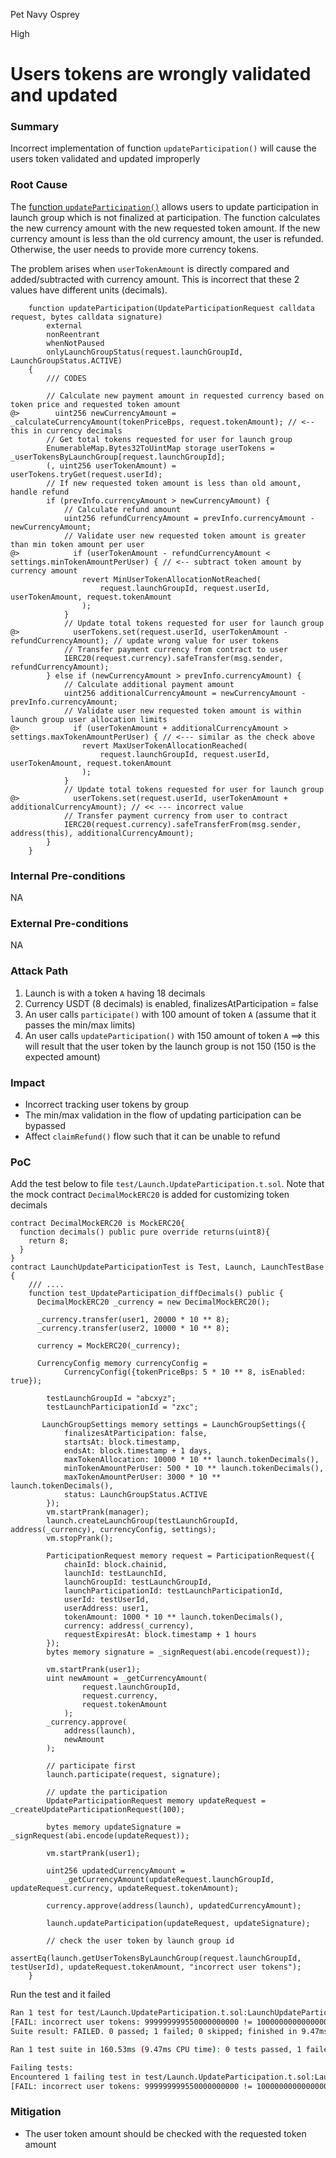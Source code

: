 Pet Navy Osprey

High

# Users tokens are wrongly validated and updated

### Summary

Incorrect implementation of function `updateParticipation()` will cause the users token validated and updated improperly

### Root Cause

The [function `updateParticipation()`](https://github.com/sherlock-audit/2025-02-rova/blob/main/rova-contracts/src/Launch.sol#L312) allows users to update participation in launch group which is not finalized at participation. The function calculates the new currency amount with the new requested token amount. If the new currency amount is less than the old currency amount, the user is refunded. Otherwise, the user needs to provide more currency tokens.

The problem arises when `userTokenAmount` is directly compared and added/subtracted with currency amount. This is incorrect that these 2 values have different units (decimals).

```solidity
    function updateParticipation(UpdateParticipationRequest calldata request, bytes calldata signature)
        external
        nonReentrant
        whenNotPaused
        onlyLaunchGroupStatus(request.launchGroupId, LaunchGroupStatus.ACTIVE)
    {
        /// CODES
      
        // Calculate new payment amount in requested currency based on token price and requested token amount
@>        uint256 newCurrencyAmount = _calculateCurrencyAmount(tokenPriceBps, request.tokenAmount); // <-- this in currency decimals
        // Get total tokens requested for user for launch group
        EnumerableMap.Bytes32ToUintMap storage userTokens = _userTokensByLaunchGroup[request.launchGroupId];
        (, uint256 userTokenAmount) = userTokens.tryGet(request.userId);
        // If new requested token amount is less than old amount, handle refund
        if (prevInfo.currencyAmount > newCurrencyAmount) {
            // Calculate refund amount
            uint256 refundCurrencyAmount = prevInfo.currencyAmount - newCurrencyAmount;
            // Validate user new requested token amount is greater than min token amount per user
@>            if (userTokenAmount - refundCurrencyAmount < settings.minTokenAmountPerUser) { // <-- subtract token amount by currency amount
                revert MinUserTokenAllocationNotReached(
                    request.launchGroupId, request.userId, userTokenAmount, request.tokenAmount
                );
            }
            // Update total tokens requested for user for launch group
@>            userTokens.set(request.userId, userTokenAmount - refundCurrencyAmount); // update wrong value for user tokens
            // Transfer payment currency from contract to user
            IERC20(request.currency).safeTransfer(msg.sender, refundCurrencyAmount);
        } else if (newCurrencyAmount > prevInfo.currencyAmount) {
            // Calculate additional payment amount
            uint256 additionalCurrencyAmount = newCurrencyAmount - prevInfo.currencyAmount;
            // Validate user new requested token amount is within launch group user allocation limits
@>            if (userTokenAmount + additionalCurrencyAmount > settings.maxTokenAmountPerUser) { // <--- similar as the check above 
                revert MaxUserTokenAllocationReached(
                    request.launchGroupId, request.userId, userTokenAmount, request.tokenAmount
                );
            }
            // Update total tokens requested for user for launch group
@>            userTokens.set(request.userId, userTokenAmount + additionalCurrencyAmount); // << --- incorrect value
            // Transfer payment currency from user to contract
            IERC20(request.currency).safeTransferFrom(msg.sender, address(this), additionalCurrencyAmount);
        }
    }
```

### Internal Pre-conditions

NA

### External Pre-conditions

NA

### Attack Path

1. Launch is with a token `A` having 18 decimals
2. Currency USDT (8 decimals) is enabled, finalizesAtParticipation = false
3. An user calls `participate()` with 100 amount of token `A` (assume that it passes the min/max limits)
4. An user calls `updateParticipation()` with 150 amount of token `A`
==> this will result that the user token by the launch group is not 150 (150 is the expected amount)

### Impact

- Incorrect tracking user tokens by group
- The min/max validation in the flow of updating participation can be bypassed
- Affect `claimRefund()` flow such that it can be unable to refund

### PoC

Add the test below to file `test/Launch.UpdateParticipation.t.sol`. Note that the mock contract `DecimalMockERC20` is added for customizing token decimals
```solidity
contract DecimalMockERC20 is MockERC20{
  function decimals() public pure override returns(uint8){
    return 8;
  }
}
contract LaunchUpdateParticipationTest is Test, Launch, LaunchTestBase {
    /// ....
    function test_UpdateParticipation_diffDecimals() public {
      DecimalMockERC20 _currency = new DecimalMockERC20();

      _currency.transfer(user1, 20000 * 10 ** 8);
      _currency.transfer(user2, 10000 * 10 ** 8);

      currency = MockERC20(_currency);

      CurrencyConfig memory currencyConfig =
            CurrencyConfig({tokenPriceBps: 5 * 10 ** 8, isEnabled: true});
        
        testLaunchGroupId = "abcxyz";
        testLaunchParticipationId = "zxc";
      
       LaunchGroupSettings memory settings = LaunchGroupSettings({
            finalizesAtParticipation: false,
            startsAt: block.timestamp,
            endsAt: block.timestamp + 1 days,
            maxTokenAllocation: 10000 * 10 ** launch.tokenDecimals(),
            minTokenAmountPerUser: 500 * 10 ** launch.tokenDecimals(),
            maxTokenAmountPerUser: 3000 * 10 ** launch.tokenDecimals(),
            status: LaunchGroupStatus.ACTIVE
        });
        vm.startPrank(manager);
        launch.createLaunchGroup(testLaunchGroupId, address(_currency), currencyConfig, settings);
        vm.stopPrank();

        ParticipationRequest memory request = ParticipationRequest({
            chainId: block.chainid,
            launchId: testLaunchId,
            launchGroupId: testLaunchGroupId,
            launchParticipationId: testLaunchParticipationId,
            userId: testUserId,
            userAddress: user1,
            tokenAmount: 1000 * 10 ** launch.tokenDecimals(),
            currency: address(_currency),
            requestExpiresAt: block.timestamp + 1 hours
        });
        bytes memory signature = _signRequest(abi.encode(request));

        vm.startPrank(user1);
        uint newAmount = _getCurrencyAmount(
                request.launchGroupId,
                request.currency,
                request.tokenAmount
            );
        _currency.approve(
            address(launch),
            newAmount
        );

        // participate first
        launch.participate(request, signature);

        // update the participation
        UpdateParticipationRequest memory updateRequest = _createUpdateParticipationRequest(100);
        
        bytes memory updateSignature = _signRequest(abi.encode(updateRequest));

        vm.startPrank(user1);

        uint256 updatedCurrencyAmount =
            _getCurrencyAmount(updateRequest.launchGroupId, updateRequest.currency, updateRequest.tokenAmount);

        currency.approve(address(launch), updatedCurrencyAmount);

        launch.updateParticipation(updateRequest, updateSignature);

        // check the user token by launch group id
        assertEq(launch.getUserTokensByLaunchGroup(request.launchGroupId, testUserId), updateRequest.tokenAmount, "incorrect user tokens");
    }
```
Run the test and it failed
```bash
Ran 1 test for test/Launch.UpdateParticipation.t.sol:LaunchUpdateParticipationTest
[FAIL: incorrect user tokens: 999999999550000000000 != 100000000000000000000] test_UpdateParticipation_diffDecimals() (gas: 1240154)
Suite result: FAILED. 0 passed; 1 failed; 0 skipped; finished in 9.47ms (2.17ms CPU time)

Ran 1 test suite in 160.53ms (9.47ms CPU time): 0 tests passed, 1 failed, 0 skipped (1 total tests)

Failing tests:
Encountered 1 failing test in test/Launch.UpdateParticipation.t.sol:LaunchUpdateParticipationTest
[FAIL: incorrect user tokens: 999999999550000000000 != 100000000000000000000] test_UpdateParticipation_diffDecimals() (gas: 1240154)
```

### Mitigation

- The user token amount should be checked with the requested token amount